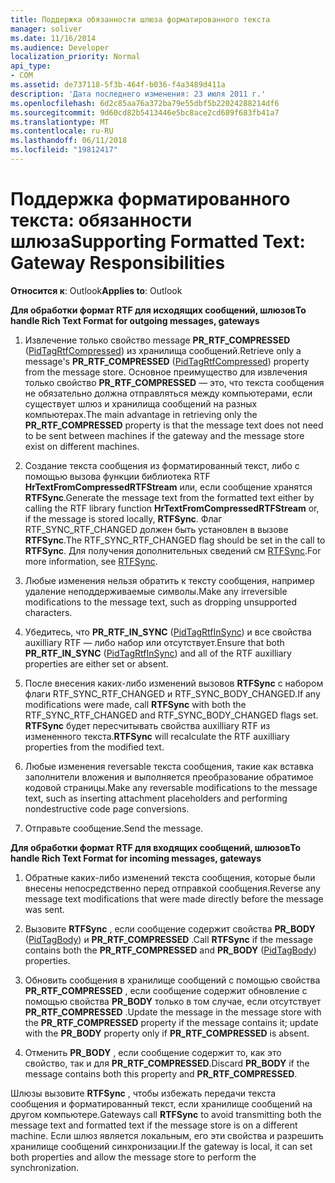 ```yaml
---
title: Поддержка обязанности шлюза форматированного текста
manager: soliver
ms.date: 11/16/2014
ms.audience: Developer
localization_priority: Normal
api_type:
- COM
ms.assetid: de737118-5f3b-464f-b036-f4a3489d411a
description: 'Дата последнего изменения: 23 июля 2011 г.'
ms.openlocfilehash: 6d2c85aa76a372ba79e55dbf5b22024288214df6
ms.sourcegitcommit: 9d60cd82b5413446e5bc8ace2cd689f683fb41a7
ms.translationtype: MT
ms.contentlocale: ru-RU
ms.lasthandoff: 06/11/2018
ms.locfileid: "19812417"
---
```

# <a name="supporting-formatted-text-gateway-responsibilities"></a><span data-ttu-id="6fc7f-103">Поддержка форматированного текста: обязанности шлюза</span><span class="sxs-lookup"><span data-stu-id="6fc7f-103">Supporting Formatted Text: Gateway Responsibilities</span></span>

  
  
<span data-ttu-id="6fc7f-104">**Относится к**: Outlook</span><span class="sxs-lookup"><span data-stu-id="6fc7f-104">**Applies to**: Outlook</span></span> 
  
 <span data-ttu-id="6fc7f-105">**Для обработки формат RTF для исходящих сообщений, шлюзов**</span><span class="sxs-lookup"><span data-stu-id="6fc7f-105">**To handle Rich Text Format for outgoing messages, gateways**</span></span>
  
1. <span data-ttu-id="6fc7f-106">Извлечение только свойство message **PR_RTF_COMPRESSED** ([PidTagRtfCompressed](pidtagrtfcompressed-canonical-property.md)) из хранилища сообщений.</span><span class="sxs-lookup"><span data-stu-id="6fc7f-106">Retrieve only a message's **PR_RTF_COMPRESSED** ([PidTagRtfCompressed](pidtagrtfcompressed-canonical-property.md)) property from the message store.</span></span> <span data-ttu-id="6fc7f-107">Основное преимущество для извлечения только свойство **PR_RTF_COMPRESSED** — это, что текста сообщения не обязательно должна отправляться между компьютерами, если существует шлюз и хранилища сообщений на разных компьютерах.</span><span class="sxs-lookup"><span data-stu-id="6fc7f-107">The main advantage in retrieving only the **PR_RTF_COMPRESSED** property is that the message text does not need to be sent between machines if the gateway and the message store exist on different machines.</span></span> 
    
2. <span data-ttu-id="6fc7f-108">Создание текста сообщения из форматированный текст, либо с помощью вызова функции библиотека RTF **HrTextFromCompressedRTFStream** или, если сообщение хранятся **RTFSync**.</span><span class="sxs-lookup"><span data-stu-id="6fc7f-108">Generate the message text from the formatted text either by calling the RTF library function **HrTextFromCompressedRTFStream** or, if the message is stored locally, **RTFSync**.</span></span> <span data-ttu-id="6fc7f-109">Флаг RTF_SYNC_RTF_CHANGED должен быть установлен в вызове **RTFSync**.</span><span class="sxs-lookup"><span data-stu-id="6fc7f-109">The RTF_SYNC_RTF_CHANGED flag should be set in the call to **RTFSync**.</span></span> <span data-ttu-id="6fc7f-110">Для получения дополнительных сведений см [RTFSync](rtfsync.md).</span><span class="sxs-lookup"><span data-stu-id="6fc7f-110">For more information, see [RTFSync](rtfsync.md).</span></span>
    
3. <span data-ttu-id="6fc7f-111">Любые изменения нельзя обратить к тексту сообщения, например удаление неподдерживаемые символы.</span><span class="sxs-lookup"><span data-stu-id="6fc7f-111">Make any irreversible modifications to the message text, such as dropping unsupported characters.</span></span> 
    
4. <span data-ttu-id="6fc7f-112">Убедитесь, что **PR_RTF_IN_SYNC** ([PidTagRtfInSync](pidtagrtfinsync-canonical-property.md)) и все свойства auxilliary RTF — либо набор или отсутствует.</span><span class="sxs-lookup"><span data-stu-id="6fc7f-112">Ensure that both **PR_RTF_IN_SYNC** ([PidTagRtfInSync](pidtagrtfinsync-canonical-property.md)) and all of the RTF auxilliary properties are either set or absent.</span></span>
    
5. <span data-ttu-id="6fc7f-113">После внесения каких-либо изменений вызовов **RTFSync** с набором флаги RTF_SYNC_RTF_CHANGED и RTF_SYNC_BODY_CHANGED.</span><span class="sxs-lookup"><span data-stu-id="6fc7f-113">If any modifications were made, call **RTFSync** with both the RTF_SYNC_RTF_CHANGED and RTF_SYNC_BODY_CHANGED flags set.</span></span> <span data-ttu-id="6fc7f-114">**RTFSync** будет пересчитывать свойства auxilliary RTF из измененного текста.</span><span class="sxs-lookup"><span data-stu-id="6fc7f-114">**RTFSync** will recalculate the RTF auxilliary properties from the modified text.</span></span> 
    
6. <span data-ttu-id="6fc7f-115">Любые изменения reversable текста сообщения, такие как вставка заполнители вложения и выполняется преобразование обратимое кодовой страницы.</span><span class="sxs-lookup"><span data-stu-id="6fc7f-115">Make any reversable modifications to the message text, such as inserting attachment placeholders and performing nondestructive code page conversions.</span></span>
    
7. <span data-ttu-id="6fc7f-116">Отправьте сообщение.</span><span class="sxs-lookup"><span data-stu-id="6fc7f-116">Send the message.</span></span>
    
 <span data-ttu-id="6fc7f-117">**Для обработки формат RTF для входящих сообщений, шлюзов**</span><span class="sxs-lookup"><span data-stu-id="6fc7f-117">**To handle Rich Text Format for incoming messages, gateways**</span></span>
  
1. <span data-ttu-id="6fc7f-118">Обратные каких-либо изменений текста сообщения, которые были внесены непосредственно перед отправкой сообщения.</span><span class="sxs-lookup"><span data-stu-id="6fc7f-118">Reverse any message text modifications that were made directly before the message was sent.</span></span> 
    
2. <span data-ttu-id="6fc7f-119">Вызовите **RTFSync** , если сообщение содержит свойства **PR_BODY** ([PidTagBody](pidtagbody-canonical-property.md)) и **PR_RTF_COMPRESSED** .</span><span class="sxs-lookup"><span data-stu-id="6fc7f-119">Call **RTFSync** if the message contains both the **PR_RTF_COMPRESSED** and **PR_BODY** ([PidTagBody](pidtagbody-canonical-property.md)) properties.</span></span> 
    
3. <span data-ttu-id="6fc7f-120">Обновить сообщения в хранилище сообщений с помощью свойства **PR_RTF_COMPRESSED** , если сообщение содержит обновление с помощью свойства **PR_BODY** только в том случае, если отсутствует **PR_RTF_COMPRESSED** .</span><span class="sxs-lookup"><span data-stu-id="6fc7f-120">Update the message in the message store with the **PR_RTF_COMPRESSED** property if the message contains it; update with the **PR_BODY** property only if **PR_RTF_COMPRESSED** is absent.</span></span> 
    
4. <span data-ttu-id="6fc7f-121">Отменить **PR_BODY** , если сообщение содержит то, как это свойство, так и для **PR_RTF_COMPRESSED**.</span><span class="sxs-lookup"><span data-stu-id="6fc7f-121">Discard **PR_BODY** if the message contains both this property and **PR_RTF_COMPRESSED**.</span></span>
    
<span data-ttu-id="6fc7f-122">Шлюзы вызовите **RTFSync** , чтобы избежать передачи текста сообщения и форматированный текст, если хранилище сообщений на другом компьютере.</span><span class="sxs-lookup"><span data-stu-id="6fc7f-122">Gateways call **RTFSync** to avoid transmitting both the message text and formatted text if the message store is on a different machine.</span></span> <span data-ttu-id="6fc7f-123">Если шлюз является локальным, его эти свойства и разрешить хранилище сообщений синхронизации.</span><span class="sxs-lookup"><span data-stu-id="6fc7f-123">If the gateway is local, it can set both properties and allow the message store to perform the synchronization.</span></span> 
  

